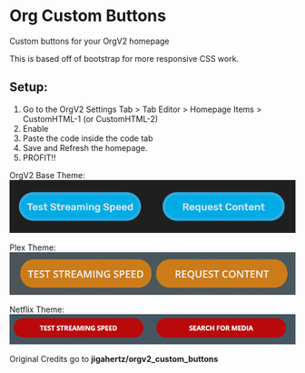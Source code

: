 # Org Custom Buttons
Custom buttons for your OrgV2 homepage

This is based off of bootstrap for more responsive CSS work.

## Setup:
1. Go to the OrgV2 Settings Tab > Tab Editor > Homepage Items > CustomHTML-1 (or CustomHTML-2)
2. Enable 
3. Paste the code inside the code tab
4. Save and Refresh the homepage.
5. PROFIT!!

OrgV2 Base Theme:
![OrgV2 Base Theme](/screen_shots/orgv2_base_theme.PNG)

Plex Theme:
![Plex Theme](/screen_shots/plex_theme.PNG)

Netflix Theme:
![Netflix Theme](/screen_shots/orgv2_custom_button_netflix.png)


Original Credits go to **jigahertz/orgv2_custom_buttons**

